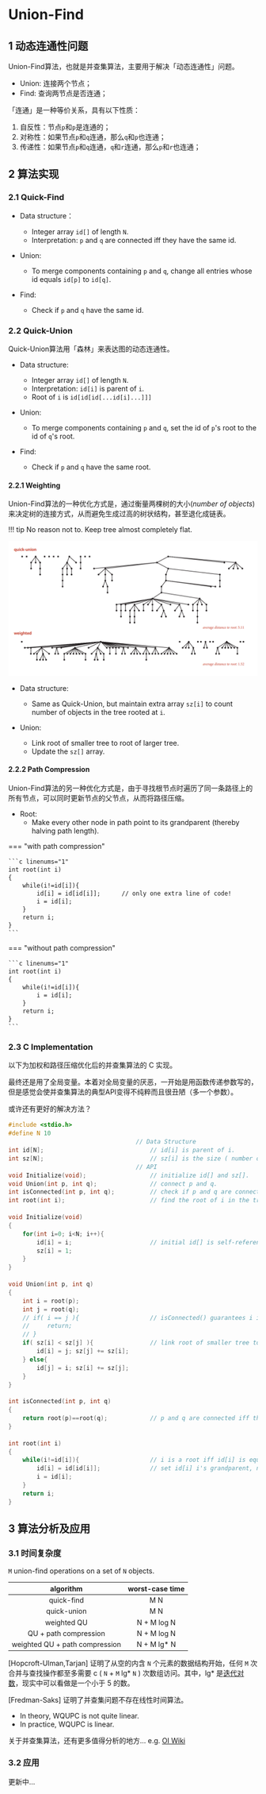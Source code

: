 # Union-Find

## 1 动态连通性问题

Union-Find算法，也就是并查集算法，主要用于解决「动态连通性」问题。

- Union: 连接两个节点；
- Find: 查询两节点是否连通；

「连通」是一种等价关系，具有以下性质：

1. 自反性：节点`p`和`p`是连通的；
2. 对称性：如果节点`p`和`q`连通，那么`q`和`p`也连通；
3. 传递性：如果节点`p`和`q`连通，`q`和`r`连通，那么`p`和`r`也连通；


## 2 算法实现

### 2.1 Quick-Find

- Data structure：
    - Integer array `id[]` of length `N`.
    - Interpretation: `p` and `q` are connected iff they have the same id.

- Union:
    - To merge components containing `p` and `q`, change all entries whose id equals `id[p]` to `id[q]`.

- Find:
    - Check if `p` and `q` have the same id.

### 2.2 Quick-Union

Quick-Union算法用「森林」来表达图的动态连通性。

- Data structure:
    - Integer array `id[]` of length `N`.
    - Interpretation: `id[i]` is parent of `i`.
    - Root of `i` is `id[id[id[...id[i]...]]]`

- Union:
    - To merge components containing `p` and `q`, set the id of `p`'s root to the id of `q`'s root.

- Find:
    - Check if `p` and `q` have the same root.

#### 2.2.1 Weighting

Union-Find算法的一种优化方式是，通过衡量两棵树的大小(*number of objects*)来决定树的连接方式，从而避免生成过高的树状结构，甚至退化成链表。

!!! tip
    No reason not to. Keep tree almost completely flat.

![Weighting对树的优化效果](/assets/images/cs/algorithms/1.png "Weighting对树的优化效果")

- Data structure:
    - Same as Quick-Union, but maintain extra array `sz[i]` to count number of objects in the tree rooted at `i`.

- Union:
    - Link root of smaller tree to root of larger tree.
    - Update the `sz[]` array.

#### 2.2.2 Path Compression

Union-Find算法的另一种优化方式是，由于寻找根节点时遍历了同一条路径上的所有节点，可以同时更新节点的父节点，从而将路径压缩。

- Root:
    - Make every other node in path point to its grandparent (thereby halving path length).

=== "with path compression"

    ```c linenums="1"
    int root(int i)
    {
        while(i!=id[i]){
            id[i] = id[id[i]];      // only one extra line of code!
            i = id[i];
        }
        return i;
    }
    ```

=== "without path compression"

    ```c linenums="1"
    int root(int i)
    {
        while(i!=id[i]){
            i = id[i];
        }
        return i;
    }
    ```

### 2.3 C Implementation

以下为加权和路径压缩优化后的并查集算法的 C 实现。

最终还是用了全局变量。本着对全局变量的厌恶，一开始是用函数传递参数写的，但是感觉会使并查集算法的典型API变得不纯粹而且很丑陋（多一个参数）。

或许还有更好的解决方法？

```c linenums="1" title="weighted Union-Find with path compression"
#include <stdio.h>
#define N 10
                                    // Data Structure
int id[N];                              // id[i] is parent of i.
int sz[N];                              // sz[i] is the size ( number of objects ) in the tree rooted at i.
                                    // API
void Initialize(void);                  // initialize id[] and sz[].
void Union(int p, int q);               // connect p and q.
int isConnected(int p, int q);          // check if p and q are connected.
int root(int i);                        // find the root of i in the tree.

void Initialize(void)
{
    for(int i=0; i<N; i++){
        id[i] = i;                      // initial id[] is self-reference.
        sz[i] = 1;
    }
}

void Union(int p, int q)
{
    int i = root(p);
    int j = root(q);
    // if( i == j ){                    // isConnected() guarantees i is not equal to j.
    //     return;
    // }
    if( sz[i] < sz[j] ){                // link root of smaller tree to root of larger tree.
        id[i] = j; sz[j] += sz[i];
    } else{
        id[j] = i; sz[i] += sz[j];
    }
}

int isConnected(int p, int q)
{
    return root(p)==root(q);            // p and q are connected iff they have the same root.
}

int root(int i)
{
    while(i!=id[i]){                    // i is a root iff id[i] is equal to i ( self-reference ).
        id[i] = id[id[i]];              // set id[i] i's grandparent, no more parent.
        i = id[i];
    }
    return i;
}
```

## 3 算法分析及应用

### 3.1 时间复杂度

`M` union-find operations on a set of `N` objects.

<center>

| algorithm | worst-case time |
| :---: | :---: |
| quick-find | M N |
| quick-union | M N |
| weighted QU | N + M log N |
| QU + path compression| N + M log N |
| weighted QU + path compression | N + M lg\* N |

</center>

[Hopcroft-Ulman,Tarjan] 证明了从空的内含 `N` 个元素的数据结构开始，任何 `M` 次合并与查找操作都至多需要 c ( `N` + `M` lg\* `N` ) 次数组访问。其中，lg\* 是[迭代对数](https://en.wikipedia.org/wiki/Iterated_logarithm)，现实中可以看做是一个小于 5 的数。

[Fredman-Saks] 证明了并查集问题不存在线性时间算法。

- In theory, WQUPC is not quite linear.
- In practice, WQUPC is linear.

关于并查集算法，还有更多值得分析的地方... e.g. [OI Wiki](https://oi-wiki.org/ds/dsu-complexity/)

### 3.2 应用

更新中...